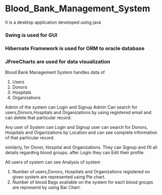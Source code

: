 # Blood_Bank_Management_System

It is a desktop application developed using java
### Swing is used for GUI
### Hibernate Framework is used for ORM to oracle database
### JFreeCharts are used for data visualization


Blood Bank Management System handles data of 

1) Users
2) Donors
3) Hospitals
4) Organizations

Admin of the system can Login and Signup 
Admin Can search for users,Donors,Hospitals and Organizations by using registered email and can delete that particular record.

Any user of System can Login and Signup 
user can search for Donors, Hospitals and Organizations by Location and can see complete information of that particular record.

similarly, for Donor, Hospital and Organizations.
They can Signup and fill all details regarding blood groups.
after Login they can Edit  their profile.

All users of system can see Analysis of system
1) Number of users,Donors, Hospitals and Organizations registered on given system are represented using Pie chart.
2) Number of blood Bags available on the system for each blood groups are represend by using Bar Chart.
